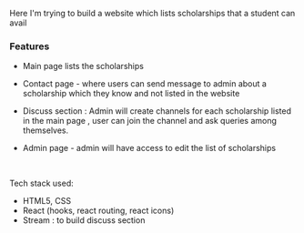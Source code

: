 Here I'm trying to build a website which lists scholarships that a student can avail

### Features

- Main page lists the scholarships

- Contact page - where users can send message to admin about a scholarship which they know and not listed in the website

- Discuss section : Admin will create channels for each scholarship listed in the main page , user can join the channel and ask queries among themselves.

- Admin page - admin will have access to edit the list of scholarships

  <br/>

Tech stack used:

- HTML5, CSS
- React (hooks, react routing, react icons)
- Stream : to build discuss section
